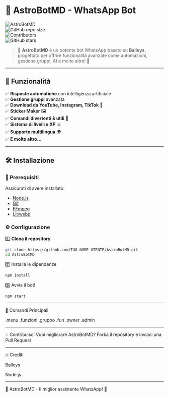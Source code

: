# 🌟 AstroBotMD - WhatsApp Bot  

![AstroBotMD](https://img.shields.io/badge/AstroBotMD-Online-brightgreen?style=flat-square)  
![GitHub repo size](https://img.shields.io/github/repo-size/astrodevIT/AstroBotMD?color=blue&label=Repo%20Size)  
![Contributors](https://img.shields.io/github/contributors/astrodevIT/AstroBotMD?color=yellow)  
![GitHub stars](https://img.shields.io/github/stars/astrodevIT/AstroBotMD?style=social)  

> 🤖 **AstroBotMD** è un potente bot WhatsApp basato su **Baileys**, progettato per offrire funzionalità avanzate come automazioni, gestione gruppi, AI e molto altro! 🚀  

---

## 🎯 Funzionalità  
✅ **Risposte automatiche** con intelligenza artificiale  
✅ **Gestione gruppi** avanzata  
✅ **Download da YouTube, Instagram, TikTok** 🎵  
✅ **Sticker Maker** 🖼️  
✅ **Comandi divertenti & utili** 🎉  
✅ **Sistema di livelli e XP** 📊  
✅ **Supporto multilingua** 🌍  
✅ **E molto altro...**  

---

## 🛠️ Installazione  

### 📌 Prerequisiti  
Assicurati di avere installato:  
- [Node.js](https://nodejs.org/)  
- [Git](https://git-scm.com/)  
- [FFmpeg](https://ffmpeg.org/)  
- [Libwebp](https://developers.google.com/speed/webp/download)  

### ⚙️ Configurazione  
1️⃣ **Clona il repository**  
```bash
git clone https://github.com/TUO-NOME-UTENTE/AstroBotMD.git
cd AstroBotMD
```

2️⃣ Installa le dipendenze

```
npm install
```


3️⃣ Avvia il bot!

```
npm start

```


---

📜 Comandi Principali

.menu
.funzioni
.gruppo
.fun
.owner
.admin

---


💡 Contribuisci
Vuoi migliorare AstroBotMD? Forka il repository e inviaci una Pull Request



---

🔥 Crediti

Baileys

Node.js



---

🔹 AstroBotMD - Il miglior assistente WhatsApp! 🚀
